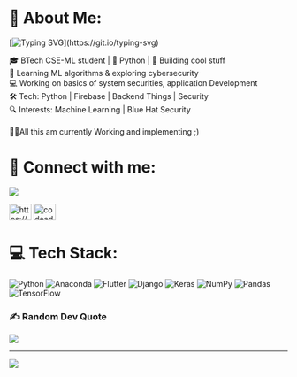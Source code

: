 

# 💫 About Me:
[![Typing SVG](https://readme-typing-svg.herokuapp.com?font=Vernon+Adams&weight=500&size=30&duration=2000&pause=2000&width=435&lines=Greetings!%E2%98%BA%EF%B8%8F+Myself+Code!)](https://git.io/typing-svg)



🎓 BTech CSE-ML student | 🐍 Python | 🤖 Building cool stuff<br>🌱 Learning ML algorithms & exploring cybersecurity<br>💻 Working on basics of system securities, application Development<br>🛠️ Tech: Python | Firebase | Backend Things | Security<br>🔍 Interests: Machine Learning | Blue Hat Security <br><br>🧑‍💻All this am currently Working and implementing ;)<br>


# 🔗 Connect with me:

<p align="left">
  <a href="https://codeadic09.github.io/my-website/">
    <img src="https://img.shields.io/badge/🔥_Check_my_Projects-1E90FF?style=for-the-badge&logo=github&logoColor=white">
  </a>
</p>


<p align="left">
<a href="https://linkedin.com/in/https://www.linkedin.com/in/om-chaudhari-code0909/" target="blank"><img align="center" src="https://raw.githubusercontent.com/rahuldkjain/github-profile-readme-generator/master/src/images/icons/Social/linked-in-alt.svg" alt="https://www.linkedin.com/in/om-chaudhari-code0909/" height="30" width="40" /></a>
<a href="https://discord.gg/UBXVM53nuA)" target="blank"><img align="center" src="https://raw.githubusercontent.com/rahuldkjain/github-profile-readme-generator/master/src/images/icons/Social/discord.svg" alt="codeadic09" height="30" width="40" /></a>
</p>

# 💻 Tech Stack:
![Python](https://img.shields.io/badge/python-3670A0?style=for-the-badge&logo=python&logoColor=ffdd54) ![Anaconda](https://img.shields.io/badge/Anaconda-%2344A833.svg?style=for-the-badge&logo=anaconda&logoColor=white) ![Flutter](https://img.shields.io/badge/Flutter-%2302569B.svg?style=for-the-badge&logo=Flutter&logoColor=white) ![Django](https://img.shields.io/badge/django-%23092E20.svg?style=for-the-badge&logo=django&logoColor=white) ![Keras](https://img.shields.io/badge/Keras-%23D00000.svg?style=for-the-badge&logo=Keras&logoColor=white) ![NumPy](https://img.shields.io/badge/numpy-%23013243.svg?style=for-the-badge&logo=numpy&logoColor=white) ![Pandas](https://img.shields.io/badge/pandas-%23150458.svg?style=for-the-badge&logo=pandas&logoColor=white) ![TensorFlow](https://img.shields.io/badge/TensorFlow-%23FF6F00.svg?style=for-the-badge&logo=TensorFlow&logoColor=white)

### ✍️ Random Dev Quote
![](https://quotes-github-readme.vercel.app/api?type=vetical&theme=radical)

---
[![](https://visitcount.itsvg.in/api?id=Codeadic09&icon=0&color=0)](https://visitcount.itsvg.in)

<!-- Proudly created with GPRM ( https://gprm.itsvg.in ) -->
